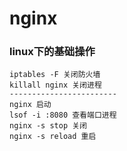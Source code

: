 ﻿# nginx
### linux下的基础操作
~~~
iptables -F 关闭防火墙
killall nginx 关闭进程
------------------------
nginx 启动      
lsof -i :8080 查看端口进程   
nginx -s stop 关闭   
nginx -s reload 重启   
~~~